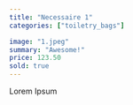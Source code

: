 ```yaml
---
title: "Necessaire 1"
categories: ["toiletry_bags"]

image: "1.jpeg"
summary: "Awesome!"
price: 123.50
sold: true
---
```


Lorem Ipsum
